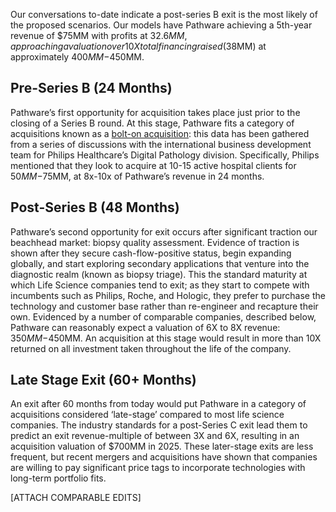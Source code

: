 Our conversations to-date indicate a post-series B exit is the most likely of the proposed scenarios. Our models have Pathware achieving a 5th-year revenue of $75MM with profits at $32.6MM, approaching a valuation over 10X total financing raised ($38MM) at approximately $400MM-$450MM.

## Pre-Series B (24 Months)

Pathware’s first opportunity for acquisition takes place just prior to the closing of a Series B round. At this stage, Pathware fits a category of acquisitions known as a [bolt-on acquisition](https://blogs.wsj.com/cfo/2018/07/03/philips-looks-for-bolt-on-targets-while-cutting-costs/): this data has been gathered from a series of discussions with the international business development team for Philips Healthcare’s Digital Pathology division. Specifically, Philips mentioned that they look to acquire at 10-15 active hospital clients for $50MM-$75MM, at 8x-10x of Pathware’s revenue in 24 months.

## Post-Series B (48 Months)

Pathware’s second opportunity for exit occurs after significant traction our beachhead market: biopsy quality assessment. Evidence of traction is shown after they secure cash-flow-positive status, begin expanding globally, and start exploring secondary applications that venture into the diagnostic realm (known as biopsy triage). This the standard maturity at which Life Science companies tend to exit; as they start to compete with incumbents such as Philips, Roche, and Hologic, they prefer to purchase the technology and customer base rather than re-engineer and recapture their own. Evidenced by a number of comparable companies, described below, Pathware can reasonably expect a valuation of 6X to 8X revenue: $350MM-$450MM. An acquisition at this stage would result in more than 10X returned on all investment taken throughout the life of the company.

## Late Stage Exit (60+ Months)

An exit after 60 months from today would put Pathware in a category of acquisitions considered ‘late-stage’ compared to most life science companies. The industry standards for a post-Series C exit lead them to predict an exit revenue-multiple of between 3X and 6X, resulting in an acquisition valuation of $700MM in 2025. These later-stage exits are less frequent, but recent mergers and acquisitions have shown that companies are willing to pay significant price tags to incorporate technologies with long-term portfolio fits.

[ATTACH COMPARABLE EDITS]